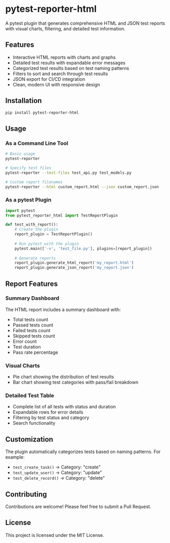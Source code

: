 # pytest-reporter-html

A pytest plugin that generates comprehensive HTML and JSON test reports with visual charts, filtering, and detailed test information.

## Features

- Interactive HTML reports with charts and graphs
- Detailed test results with expandable error messages
- Categorized test results based on test naming patterns
- Filters to sort and search through test results
- JSON export for CI/CD integration
- Clean, modern UI with responsive design

## Installation

```bash
pip install pytest-reporter-html
```

## Usage

### As a Command Line Tool

```bash
# Basic usage
pytest-reporter

# Specify test files
pytest-reporter --test-files test_api.py test_models.py

# Custom report filenames
pytest-reporter --html custom_report.html --json custom_report.json
```

### As a pytest Plugin

```python
import pytest
from pytest_reporter_html import TestReportPlugin

def test_with_report():
    # Create the plugin
    report_plugin = TestReportPlugin()
    
    # Run pytest with the plugin
    pytest.main(['-v', 'test_file.py'], plugins=[report_plugin])
    
    # Generate reports
    report_plugin.generate_html_report('my_report.html')
    report_plugin.generate_json_report('my_report.json')
```

## Report Features

### Summary Dashboard

The HTML report includes a summary dashboard with:

- Total tests count
- Passed tests count
- Failed tests count
- Skipped tests count
- Error count
- Test duration
- Pass rate percentage

### Visual Charts

- Pie chart showing the distribution of test results
- Bar chart showing test categories with pass/fail breakdown

### Detailed Test Table

- Complete list of all tests with status and duration
- Expandable rows for error details
- Filtering by test status and category
- Search functionality

## Customization

The plugin automatically categorizes tests based on naming patterns. For example:

- `test_create_task()` → Category: "create"
- `test_update_user()` → Category: "update"
- `test_delete_record()` → Category: "delete"

## Contributing

Contributions are welcome! Please feel free to submit a Pull Request.

## License

This project is licensed under the MIT License.